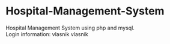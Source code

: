 # Hospital-Management-System
Hospital Management System using php and mysql.  
Login information: vlasnik vlasnik
